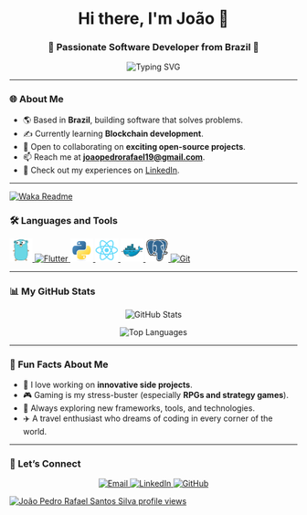 <h1 align="center">Hi there, I'm João 👋</h1>
<h3 align="center">🌟 Passionate Software Developer from Brazil 🌟</h3>

<p align="center">
  <img src="https://readme-typing-svg.herokuapp.com?font=Fira+Code&size=22&duration=4000&pause=500&color=38C2FF&center=true&vCenter=true&width=500&lines=Full-Stack+Developer;GoLang+%7C+Dart+%7C+Flutter;Open-Source+Enthusiast;Lifelong+Learner" alt="Typing SVG" />
</p>

---

### 🌐 About Me
- 🌎 Based in **Brazil**, building software that solves problems.  
- ✍️ Currently learning **Blockchain development**.
- 🤝 Open to collaborating on **exciting open-source projects**.
- 📫 Reach me at **joaopedrorafael19@gmail.com**.
- 💼 Check out my experiences on [LinkedIn](http://www.linkedin.com/in/joaopedrorafael).

---
[![Waka Readme](https://github.com/JoaoRafa19/JoaoRafa19/actions/workflows/blank.yml/badge.svg)](https://github.com/JoaoRafa19/JoaoRafa19/actions/workflows/blank.yml)

### 🛠️ Languages and Tools
<p align="left">
  <a href="https://golang.org" target="_blank" rel="noreferrer">
    <img src="https://raw.githubusercontent.com/devicons/devicon/master/icons/go/go-original.svg" alt="GoLang" width="40" height="40"/>
  </a>
  <a href="https://flutter.dev" target="_blank" rel="noreferrer">
    <img src="https://www.vectorlogo.zone/logos/flutterio/flutterio-icon.svg" alt="Flutter" width="40" height="40"/>
  </a>
  <a href="https://www.python.org" target="_blank" rel="noreferrer">
    <img src="https://raw.githubusercontent.com/devicons/devicon/master/icons/python/python-original.svg" alt="Python" width="40" height="40"/>
  </a>
  <a href="https://reactjs.org/" target="_blank" rel="noreferrer">
    <img src="https://raw.githubusercontent.com/devicons/devicon/master/icons/react/react-original.svg" alt="React.js" width="40" height="40"/>
  </a>
  <a href="https://www.docker.com/" target="_blank" rel="noreferrer">
    <img src="https://raw.githubusercontent.com/devicons/devicon/master/icons/docker/docker-original.svg" alt="Docker" width="40" height="40"/>
  </a>
  <a href="https://www.postgresql.org/" target="_blank" rel="noreferrer">
    <img src="https://raw.githubusercontent.com/devicons/devicon/master/icons/postgresql/postgresql-original.svg" alt="PostgreSQL" width="40" height="40"/>
  </a>
  <a href="https://git-scm.com/" target="_blank" rel="noreferrer">
    <img src="https://www.vectorlogo.zone/logos/git-scm/git-scm-icon.svg" alt="Git" width="40" height="40"/>
  </a>
</p>

---

### 📊 My GitHub Stats
<p align="center">
  <img src="https://github-readme-stats.vercel.app/api?username=joaorafa19&show_icons=true&theme=tokyonight" alt="GitHub Stats" />
</p>
<p align="center">
  <img src="https://github-readme-stats.vercel.app/api/top-langs/?username=joaorafa19&layout=compact&theme=tokyonight" alt="Top Languages" />
</p>

---


### 🌟 Fun Facts About Me
- 🚀 I love working on **innovative side projects**.
- 🎮 Gaming is my stress-buster (especially **RPGs and strategy games**).
- 🌱 Always exploring new frameworks, tools, and technologies.
- ✈️ A travel enthusiast who dreams of coding in every corner of the world.

---

### 🤝 Let’s Connect
<p align="center">
  <a href="mailto:joaopedrorafael19@gmail.com">
    <img src="https://img.shields.io/badge/-Email-D14836?style=for-the-badge&logo=gmail&logoColor=white" alt="Email">
  </a>
  <a href="http://www.linkedin.com/in/joaopedrorafael">
    <img src="https://img.shields.io/badge/-LinkedIn-0077B5?style=for-the-badge&logo=linkedin&logoColor=white" alt="LinkedIn">
  </a>
  <a href="https://github.com/joaorafa19">
    <img src="https://img.shields.io/badge/-GitHub-333?style=for-the-badge&logo=github&logoColor=white" alt="GitHub">
  </a>
</p>

[![João Pedro Rafael Santos Silva profile views](https://u8views.com/api/v1/github/profiles/50741246/views/day-week-month-total-count.svg)](https://u8views.com/github/JoaoRafa19)
